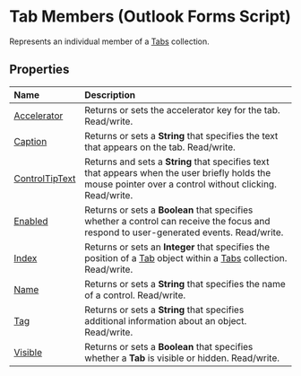 
# Tab Members (Outlook Forms Script)

Represents an individual member of a  [Tabs](0b209e50-60c7-e991-f0fb-627dd17cb7ec.md) collection.


## Properties



|**Name**|**Description**|
|:-----|:-----|
| [Accelerator](474be3a4-bc6b-4444-5967-ce36e0d3c835.md)|Returns or sets the accelerator key for the tab. Read/write.|
| [Caption](62291fb8-8f56-4465-0afa-9085abeeaa72.md)|Returns or sets a  **String** that specifies the text that appears on the tab. Read/write.|
| [ControlTipText](13403824-7899-0494-3836-3a09d1804fad.md)|Returns and sets a  **String** that specifies text that appears when the user briefly holds the mouse pointer over a control without clicking. Read/write.|
| [Enabled](1829c0da-297a-bdeb-db35-ecf0cc447461.md)|Returns or sets a  **Boolean** that specifies whether a control can receive the focus and respond to user-generated events. Read/write.|
| [Index](2cacd35e-edd4-6733-e932-a05114134754.md)|Returns or sets an  **Integer** that specifies the position of a [Tab](b5571953-0e47-a994-3e82-4e439a77afa8.md) object within a [Tabs](0b209e50-60c7-e991-f0fb-627dd17cb7ec.md) collection. Read/write.|
| [Name](270b9d06-fdba-44a4-ba4c-b6b1a57a80d1.md)|Returns or sets a  **String** that specifies the name of a control. Read/write.|
| [Tag](b1745b94-6d04-c425-618c-7af915ca8691.md)|Returns or sets a  **String** that specifies additional information about an object. Read/write.|
| [Visible](559ec217-e55f-698e-6779-a7e9e15529e1.md)|Returns or sets a  **Boolean** that specifies whether a **Tab** is visible or hidden. Read/write.|


